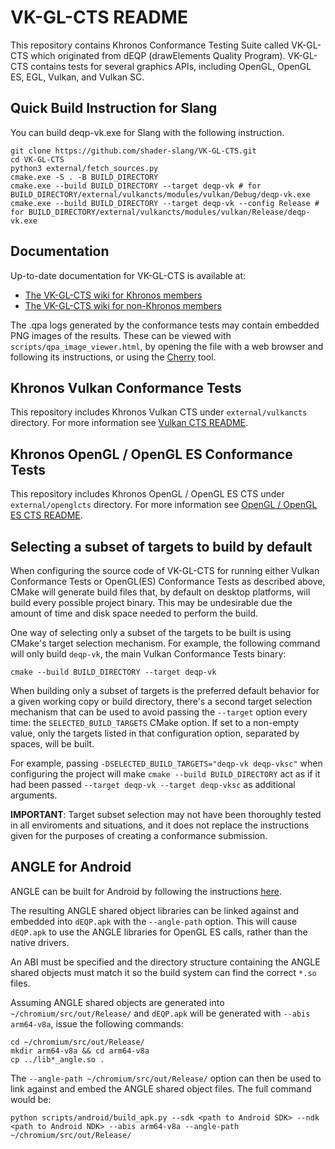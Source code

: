 VK-GL-CTS README
===========

This repository contains Khronos Conformance Testing Suite called VK-GL-CTS
which originated from dEQP (drawElements Quality Program).
VK-GL-CTS contains tests for several graphics APIs, including
OpenGL, OpenGL ES, EGL, Vulkan, and Vulkan SC.


Quick Build Instruction for Slang
---------------------------------
You can build deqp-vk.exe for Slang with the following instruction.
```
git clone https://github.com/shader-slang/VK-GL-CTS.git
cd VK-GL-CTS
python3 external/fetch_sources.py
cmake.exe -S . -B BUILD_DIRECTORY
cmake.exe --build BUILD_DIRECTORY --target deqp-vk # for BUILD_DIRECTORY/external/vulkancts/modules/vulkan/Debug/deqp-vk.exe
cmake.exe --build BUILD_DIRECTORY --target deqp-vk --config Release # for BUILD_DIRECTORY/external/vulkancts/modules/vulkan/Release/deqp-vk.exe
```

Documentation
-------------

Up-to-date documentation for VK-GL-CTS is available at:

* [The VK-GL-CTS wiki for Khronos members](https://gitlab.khronos.org/Tracker/vk-gl-cts/wikis/home)
* [The VK-GL-CTS wiki for non-Khronos members](https://github.com/KhronosGroup/VK-GL-CTS/wiki)

The .qpa logs generated by the conformance tests may contain embedded PNG images of the results.
These can be viewed with `scripts/qpa_image_viewer.html`, by opening the file
with a web browser and following its instructions, or using the
[Cherry](https://android.googlesource.com/platform/external/cherry/)
tool.

Khronos Vulkan Conformance Tests
--------------------------------

This repository includes Khronos Vulkan CTS under `external/vulkancts` directory.
For more information see [Vulkan CTS README](external/vulkancts/README.md).

Khronos OpenGL / OpenGL ES Conformance Tests
--------------------------------

This repository includes Khronos OpenGL / OpenGL ES CTS under `external/openglcts` directory.
For more information see [OpenGL / OpenGL ES CTS README](external/openglcts/README.md).

Selecting a subset of targets to build by default
--------------------------------

When configuring the source code of VK-GL-CTS for running either Vulkan
Conformance Tests or OpenGL(ES) Conformance Tests as described above, CMake will
generate build files that, by default on desktop platforms, will build every
possible project binary. This may be undesirable due the amount of time and disk
space needed to perform the build.

One way of selecting only a subset of the targets to be built is using CMake's
target selection mechanism. For example, the following command will only build
`deqp-vk`, the main Vulkan Conformance Tests binary:

```
cmake --build BUILD_DIRECTORY --target deqp-vk
```

When building only a subset of targets is the preferred default behavior for a
given working copy or build directory, there's a second target selection
mechanism that can be used to avoid passing the `--target` option every time:
the `SELECTED_BUILD_TARGETS` CMake option. If set to a non-empty value, only the
targets listed in that configuration option, separated by spaces, will be built.

For example, passing `-DSELECTED_BUILD_TARGETS="deqp-vk deqp-vksc"` when
configuring the project will make `cmake --build BUILD_DIRECTORY` act as if it
had been passed `--target deqp-vk --target deqp-vksc` as additional arguments.

**IMPORTANT**: Target subset selection may not have been thoroughly tested in
all enviroments and situations, and it does not replace the instructions given
for the purposes of creating a conformance submission.

ANGLE for Android
--------------------------------

ANGLE can be built for Android by following the instructions
[here](https://chromium.googlesource.com/angle/angle.git/+/HEAD/doc/DevSetup.md#building-angle-for-android).

The resulting ANGLE shared object libraries can be linked against and embedded into `dEQP.apk` with
the `--angle-path` option.   This will cause `dEQP.apk` to use the ANGLE libraries for OpenGL ES
calls, rather than the native drivers.

An ABI must be specified and the directory structure containing the ANGLE shared objects must match
it so the build system can find the correct `*.so` files.

Assuming ANGLE shared objects are generated into `~/chromium/src/out/Release/` and `dEQP.apk` will
be generated with `--abis arm64-v8a`, issue the following commands:

	cd ~/chromium/src/out/Release/
	mkdir arm64-v8a && cd arm64-v8a
	cp ../lib*_angle.so .

The `--angle-path ~/chromium/src/out/Release/` option can then be used to link against and embed the
ANGLE shared object files.   The full command would be:

	python scripts/android/build_apk.py --sdk <path to Android SDK> --ndk <path to Android NDK> --abis arm64-v8a --angle-path ~/chromium/src/out/Release/
